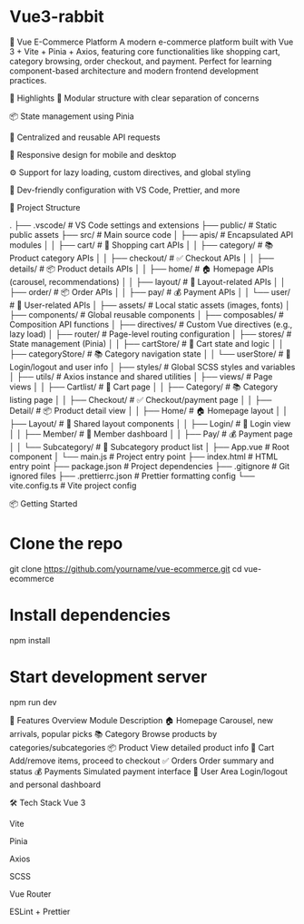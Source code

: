 # Vue3-rabbit

🛒 Vue E-Commerce Platform
A modern e-commerce platform built with Vue 3 + Vite + Pinia + Axios, featuring core functionalities like shopping cart, category browsing, order checkout, and payment. Perfect for learning component-based architecture and modern frontend development practices.

🚀 Highlights
🧩 Modular structure with clear separation of concerns

📦 State management using Pinia

🔗 Centralized and reusable API requests

📱 Responsive design for mobile and desktop

⚙️ Support for lazy loading, custom directives, and global styling

🧪 Dev-friendly configuration with VS Code, Prettier, and more

📁 Project Structure

.
├── .vscode/                  # VS Code settings and extensions
├── public/                   # Static public assets
├── src/                      # Main source code
│   ├── apis/                 # Encapsulated API modules
│   │   ├── cart/             # 🛒 Shopping cart APIs
│   │   ├── category/         # 📚 Product category APIs
│   │   ├── checkout/         # ✅ Checkout APIs
│   │   ├── details/          # 📦 Product details APIs
│   │   ├── home/             # 🏠 Homepage APIs (carousel, recommendations)
│   │   ├── layout/           # 🎨 Layout-related APIs
│   │   ├── order/            # 📦 Order APIs
│   │   ├── pay/              # 💰 Payment APIs
│   │   └── user/             # 👤 User-related APIs
│   ├── assets/               # Local static assets (images, fonts)
│   ├── components/           # Global reusable components
│   ├── composables/          # Composition API functions
│   ├── directives/           # Custom Vue directives (e.g., lazy load)
│   ├── router/               # Page-level routing configuration
│   ├── stores/               # State management (Pinia)
│   │   ├── cartStore/        # 🛒 Cart state and logic
│   │   ├── categoryStore/    # 📚 Category navigation state
│   │   └── userStore/        # 👤 Login/logout and user info
│   ├── styles/               # Global SCSS styles and variables
│   ├── utils/                # Axios instance and shared utilities
│   ├── views/                # Page views
│   │   ├── Cartlist/         # 🛒 Cart page
│   │   ├── Category/         # 📚 Category listing page
│   │   ├── Checkout/         # ✅ Checkout/payment page
│   │   ├── Detail/           # 📦 Product detail view
│   │   ├── Home/             # 🏠 Homepage layout
│   │   ├── Layout/           # 🎨 Shared layout components
│   │   ├── Login/            # 🔐 Login view
│   │   ├── Member/           # 👤 Member dashboard
│   │   ├── Pay/              # 💰 Payment page
│   │   └── Subcategory/      # 📂 Subcategory product list
│   ├── App.vue               # Root component
│   └── main.js               # Project entry point
├── index.html                # HTML entry point
├── package.json              # Project dependencies
├── .gitignore                # Git ignored files
├── .prettierrc.json          # Prettier formatting config
└── vite.config.ts            # Vite project config


📦 Getting Started


# Clone the repo
git clone https://github.com/yourname/vue-ecommerce.git
cd vue-ecommerce

# Install dependencies
npm install

# Start development server
npm run dev




🧪 Features Overview
Module	Description
🏠 Homepage	Carousel, new arrivals, popular picks
📚 Category	Browse products by categories/subcategories
📦 Product	View detailed product info
🛒 Cart	Add/remove items, proceed to checkout
✅ Orders	Order summary and status
💰 Payments	Simulated payment interface
👤 User Area	Login/logout and personal dashboard

🛠 Tech Stack
Vue 3

Vite

Pinia

Axios

SCSS

Vue Router

ESLint + Prettier
